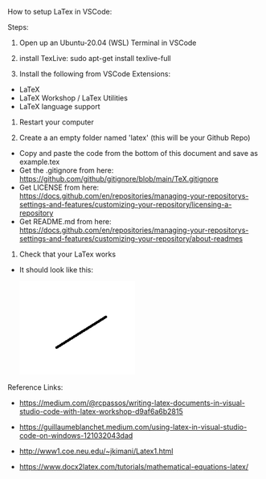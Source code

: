 How to setup LaTex in VSCode: 

Steps:

1. Open up an Ubuntu-20.04 (WSL) Terminal in VSCode

1. install TexLive: sudo apt-get install texlive-full

1. Install the following from VSCode Extensions:
- LaTeX
- LaTeX Workshop / LaTex Utilities
- LaTeX language support

1. Restart your computer

1. Create a an empty folder named 'latex' (this will be your Github Repo)
- Copy and paste the code from the bottom of this document and save as example.tex
- Get the .gitignore from here: https://github.com/github/gitignore/blob/main/TeX.gitignore
- Get LICENSE from here: https://docs.github.com/en/repositories/managing-your-repositorys-settings-and-features/customizing-your-repository/licensing-a-repository
- Get README.md from here: https://docs.github.com/en/repositories/managing-your-repositorys-settings-and-features/customizing-your-repository/about-readmes

1. Check that your LaTex works
- It should look like this: 

    ![picture of working LaTex w/ math equation](./example.png)

Reference Links: 

- https://medium.com/@rcpassos/writing-latex-documents-in-visual-studio-code-with-latex-workshop-d9af6a6b2815

- https://guillaumeblanchet.medium.com/using-latex-in-visual-studio-code-on-windows-121032043dad

- http://www1.coe.neu.edu/~jkimani/Latex1.html

- https://www.docx2latex.com/tutorials/mathematical-equations-latex/